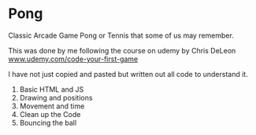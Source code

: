 # Pong
Classic Arcade Game Pong or Tennis that some of us may remember.

This was done by me following the course on udemy by Chris DeLeon
www.udemy.com/code-your-first-game

I have not just copied and pasted but written out all code to understand it.

1. Basic HTML and JS
2. Drawing and positions
3. Movement and time
4. Clean up the Code
5. Bouncing the ball

